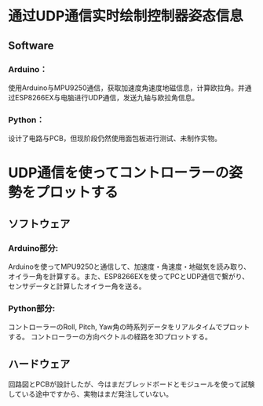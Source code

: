 # 通过UDP通信实时绘制控制器姿态信息

## Software

### Arduino：
使用Arduino与MPU9250通信，获取加速度角速度地磁信息，计算欧拉角。并通过ESP8266EX与电脑进行UDP通信，发送九轴与欧拉角信息。

### Python：
设计了电路与PCB，但现阶段仍然使用面包板进行测试、未制作实物。

# UDP通信を使ってコントローラーの姿勢をプロットする

## ソフトウェア

### Arduino部分:
Arduinoを使ってMPU9250と通信して、加速度・角速度・地磁気を読み取り、オイラー角を計算する。また、ESP8266EXを使ってPCとUDP通信で繋がり、センサデータと計算したオイラー角を送る。

### Python部分:
コントローラーのRoll, Pitch, Yaw角の時系列データをリアルタイムでプロットする。
コントローラーの方向ベクトルの経路を3Dプロットする。

## ハードウェア
回路図とPCBが設計したが、今はまだブレッドボードとモジュールを使って試験している途中ですから、実物はまだ発注していない。
